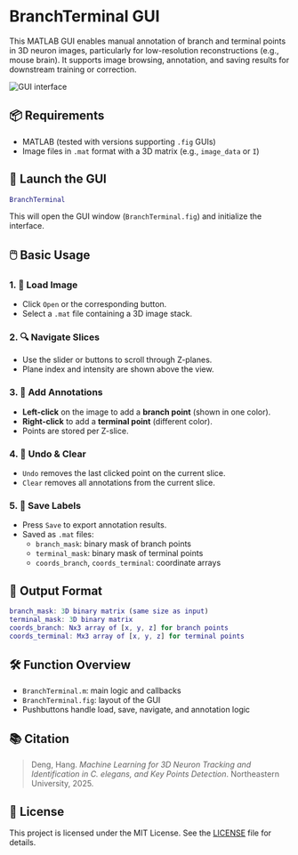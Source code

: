 # BranchTerminal GUI

This MATLAB GUI enables manual annotation of branch and terminal points in 3D neuron images, particularly for low-resolution reconstructions (e.g., mouse brain). It supports image browsing, annotation, and saving results for downstream training or correction.

![GUI interface](BranchLabeling/label/BP_GUI.png)

## 📦 Requirements

- MATLAB (tested with versions supporting `.fig` GUIs)
- Image files in `.mat` format with a 3D matrix (e.g., `image_data` or `I`)

## 🚀 Launch the GUI

```matlab
BranchTerminal
```

This will open the GUI window (`BranchTerminal.fig`) and initialize the interface.

## 🖱️ Basic Usage

### 1. 📂 Load Image
- Click `Open` or the corresponding button.
- Select a `.mat` file containing a 3D image stack.

### 2. 🔍 Navigate Slices
- Use the slider or buttons to scroll through Z-planes.
- Plane index and intensity are shown above the view.

### 3. 📌 Add Annotations
- **Left-click** on the image to add a **branch point** (shown in one color).
- **Right-click** to add a **terminal point** (different color).
- Points are stored per Z-slice.

### 4. 🧽 Undo & Clear
- `Undo` removes the last clicked point on the current slice.
- `Clear` removes all annotations from the current slice.

### 5. 💾 Save Labels
- Press `Save` to export annotation results.
- Saved as `.mat` files:
  - `branch_mask`: binary mask of branch points
  - `terminal_mask`: binary mask of terminal points
  - `coords_branch`, `coords_terminal`: coordinate arrays

## 📁 Output Format

```matlab
branch_mask: 3D binary matrix (same size as input)
terminal_mask: 3D binary matrix
coords_branch: Nx3 array of [x, y, z] for branch points
coords_terminal: Mx3 array of [x, y, z] for terminal points
```

## 🛠️ Function Overview

- `BranchTerminal.m`: main logic and callbacks
- `BranchTerminal.fig`: layout of the GUI
- Pushbuttons handle load, save, navigate, and annotation logic

## 📚 Citation

> Deng, Hang. *Machine Learning for 3D Neuron Tracking and Identification in C. elegans, and Key Points Detection*. Northeastern University, 2025.

## 📄 License

This project is licensed under the MIT License. See the [LICENSE](LICENSE) file for details.
